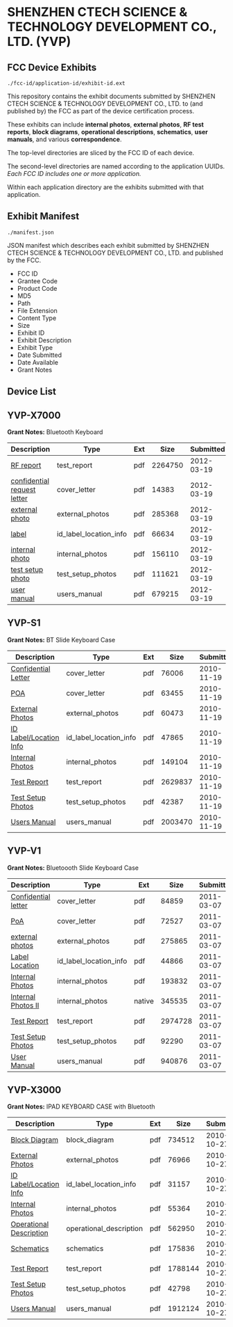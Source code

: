 # SHENZHEN CTECH SCIENCE & TECHNOLOGY DEVELOPMENT CO., LTD. (YVP)
## FCC Device Exhibits

```
./fcc-id/application-id/exhibit-id.ext
```

This repository contains the exhibit documents submitted by SHENZHEN CTECH SCIENCE & TECHNOLOGY DEVELOPMENT CO., LTD. to (and published by) the FCC as part of the device certification process.

These exhibits can include **internal photos**, **external photos**, **RF test reports**, **block diagrams**, **operational descriptions**, **schematics**, **user manuals**, and various **correspondence**.

The top-level directories are sliced by the FCC ID of each device.

The second-level directories are named according to the application UUIDs. *Each FCC ID includes one or more application.*

Within each application directory are the exhibits submitted with that application. 

## Exhibit Manifest

```
./manifest.json
```

JSON manifest which describes each exhibit submitted by SHENZHEN CTECH SCIENCE & TECHNOLOGY DEVELOPMENT CO., LTD. and published by the FCC.

- FCC ID
- Grantee Code
- Product Code
- MD5
- Path
- File Extension
- Content Type
- Size
- Exhibit ID
- Exhibit Description
- Exhibit Type
- Date Submitted
- Date Available
- Grant Notes

## Device List
## YVP-X7000
**Grant Notes:** Bluetooth Keyboard

| Description | Type | Ext | Size | Submitted | Available |
| ----------- | ---- | --- | ---- | --------- | --------- |
| [RF report](YVP-X7000/d15d1c37c47777703f0ca2bbe556e574/1658539.pdf) | test_report | pdf | 2264750 | 2012-03-19 | 2012-03-19 |
| [confidential request letter](YVP-X7000/d15d1c37c47777703f0ca2bbe556e574/1658529.pdf) | cover_letter | pdf | 14383 | 2012-03-19 | 2012-03-19 |
| [external photo](YVP-X7000/d15d1c37c47777703f0ca2bbe556e574/1658530.pdf) | external_photos | pdf | 285368 | 2012-03-19 | 2012-03-19 |
| [label](YVP-X7000/d15d1c37c47777703f0ca2bbe556e574/1658532.pdf) | id_label_location_info | pdf | 66634 | 2012-03-19 | 2012-03-19 |
| [internal photo](YVP-X7000/d15d1c37c47777703f0ca2bbe556e574/1658531.pdf) | internal_photos | pdf | 156110 | 2012-03-19 | 2012-03-19 |
| [test setup photo](YVP-X7000/d15d1c37c47777703f0ca2bbe556e574/1658533.pdf) | test_setup_photos | pdf | 111621 | 2012-03-19 | 2012-03-19 |
| [user manual](YVP-X7000/d15d1c37c47777703f0ca2bbe556e574/1658534.pdf) | users_manual | pdf | 679215 | 2012-03-19 | 2012-03-19 |
## YVP-S1
**Grant Notes:** BT Slide Keyboard Case

| Description | Type | Ext | Size | Submitted | Available |
| ----------- | ---- | --- | ---- | --------- | --------- |
| [Confidential Letter](YVP-S1/f8589f0bd7821cb624ae6218144bf92b/1378954.pdf) | cover_letter | pdf | 76006 | 2010-11-19 | 2010-11-19 |
| [POA](YVP-S1/f8589f0bd7821cb624ae6218144bf92b/1378962.pdf) | cover_letter | pdf | 63455 | 2010-11-19 | 2010-11-19 |
| [External Photos](YVP-S1/f8589f0bd7821cb624ae6218144bf92b/1378958.pdf) | external_photos | pdf | 60473 | 2010-11-19 | 2010-11-19 |
| [ID Label/Location Info](YVP-S1/f8589f0bd7821cb624ae6218144bf92b/1378959.pdf) | id_label_location_info | pdf | 47865 | 2010-11-19 | 2010-11-19 |
| [Internal Photos](YVP-S1/f8589f0bd7821cb624ae6218144bf92b/1378960.pdf) | internal_photos | pdf | 149104 | 2010-11-19 | 2010-11-19 |
| [Test Report](YVP-S1/f8589f0bd7821cb624ae6218144bf92b/1378963.pdf) | test_report | pdf | 2629837 | 2010-11-19 | 2010-11-19 |
| [Test Setup Photos](YVP-S1/f8589f0bd7821cb624ae6218144bf92b/1378961.pdf) | test_setup_photos | pdf | 42387 | 2010-11-19 | 2010-11-19 |
| [Users Manual](YVP-S1/f8589f0bd7821cb624ae6218144bf92b/1378964.pdf) | users_manual | pdf | 2003470 | 2010-11-19 | 2010-11-19 |
## YVP-V1
**Grant Notes:** Bluetoooth Slide Keyboard Case

| Description | Type | Ext | Size | Submitted | Available |
| ----------- | ---- | --- | ---- | --------- | --------- |
| [Confidential letter](YVP-V1/e1845630013adcf7adcddd1b4cc45d41/1426983.pdf) | cover_letter | pdf | 84859 | 2011-03-07 | 2011-03-07 |
| [PoA](YVP-V1/e1845630013adcf7adcddd1b4cc45d41/1426987.pdf) | cover_letter | pdf | 72527 | 2011-03-07 | 2011-03-07 |
| [external photos](YVP-V1/e1845630013adcf7adcddd1b4cc45d41/1426980.pdf) | external_photos | pdf | 275865 | 2011-03-07 | 2011-03-07 |
| [Label Location](YVP-V1/e1845630013adcf7adcddd1b4cc45d41/1426984.pdf) | id_label_location_info | pdf | 44866 | 2011-03-07 | 2011-03-07 |
| [Internal Photos](YVP-V1/e1845630013adcf7adcddd1b4cc45d41/1426985.pdf) | internal_photos | pdf | 193832 | 2011-03-07 | 2011-03-07 |
| [Internal Photos II](YVP-V1/e1845630013adcf7adcddd1b4cc45d41/1426986.native) | internal_photos | native | 345535 | 2011-03-07 | 2011-03-07 |
| [Test Report](YVP-V1/e1845630013adcf7adcddd1b4cc45d41/1426981.pdf) | test_report | pdf | 2974728 | 2011-03-07 | 2011-03-07 |
| [Test Setup Photos](YVP-V1/e1845630013adcf7adcddd1b4cc45d41/1426988.pdf) | test_setup_photos | pdf | 92290 | 2011-03-07 | 2011-03-07 |
| [User Manual](YVP-V1/e1845630013adcf7adcddd1b4cc45d41/1426982.pdf) | users_manual | pdf | 940876 | 2011-03-07 | 2011-03-07 |
## YVP-X3000
**Grant Notes:** IPAD KEYBOARD CASE with Bluetooth

| Description | Type | Ext | Size | Submitted | Available |
| ----------- | ---- | --- | ---- | --------- | --------- |
| [Block Diagram](YVP-X3000/21e7227ffc9bca5c1932164ad6e0ca11/1366521.pdf) | block_diagram | pdf | 734512 | 2010-10-27 | 2010-10-27 |
| [External Photos](YVP-X3000/21e7227ffc9bca5c1932164ad6e0ca11/1366522.pdf) | external_photos | pdf | 76966 | 2010-10-27 | 2010-10-27 |
| [ID Label/Location Info](YVP-X3000/21e7227ffc9bca5c1932164ad6e0ca11/1366526.pdf) | id_label_location_info | pdf | 31157 | 2010-10-27 | 2010-10-27 |
| [Internal Photos](YVP-X3000/21e7227ffc9bca5c1932164ad6e0ca11/1366523.pdf) | internal_photos | pdf | 55364 | 2010-10-27 | 2010-10-27 |
| [Operational Description](YVP-X3000/21e7227ffc9bca5c1932164ad6e0ca11/1366528.pdf) | operational_description | pdf | 562950 | 2010-10-27 | 2010-10-27 |
| [Schematics](YVP-X3000/21e7227ffc9bca5c1932164ad6e0ca11/1366524.pdf) | schematics | pdf | 175836 | 2010-10-27 | 2010-10-27 |
| [Test Report](YVP-X3000/21e7227ffc9bca5c1932164ad6e0ca11/1366548.pdf) | test_report | pdf | 1788144 | 2010-10-27 | 2010-10-27 |
| [Test Setup Photos](YVP-X3000/21e7227ffc9bca5c1932164ad6e0ca11/1366531.pdf) | test_setup_photos | pdf | 42798 | 2010-10-27 | 2010-10-27 |
| [Users Manual](YVP-X3000/21e7227ffc9bca5c1932164ad6e0ca11/1366532.pdf) | users_manual | pdf | 1912124 | 2010-10-27 | 2010-10-27 |

